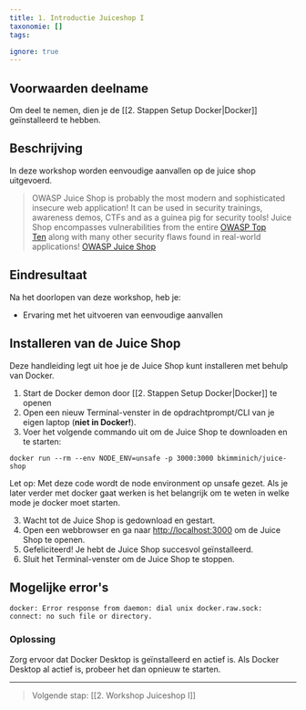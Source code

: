 ```yaml
---
title: 1. Introductie Juiceshop I
taxonomie: []
tags:

ignore: true 
---
```


## Voorwaarden deelname
Om deel te nemen, dien je de [[2. Stappen Setup Docker|Docker]] geïnstalleerd te hebben.

## Beschrijving
In deze workshop worden eenvoudige aanvallen op de juice shop uitgevoerd. 

> OWASP Juice Shop is probably the most modern and sophisticated insecure web application! It can be used in security trainings, awareness demos, CTFs and as a guinea pig for security tools! Juice Shop encompasses vulnerabilities from the entire [OWASP Top Ten](https://owasp.org/www-project-top-ten) along with many other security flaws found in real-world applications! [OWASP Juice Shop](https://owasp.org/www-project-juice-shop/)

## Eindresultaat
Na het doorlopen van deze workshop, heb je:
- Ervaring met het uitvoeren van eenvoudige aanvallen

## Installeren van de Juice Shop
Deze handleiding legt uit hoe je de Juice Shop kunt installeren met behulp van Docker.
1. Start de Docker demon door [[2. Stappen Setup Docker|Docker]] te openen
2. Open een nieuw Terminal-venster in de opdrachtprompt/CLI van je eigen laptop (**niet in Docker!**).
3. Voer het volgende commando uit om de Juice Shop te downloaden en te starten:
```
docker run --rm --env NODE_ENV=unsafe -p 3000:3000 bkimminich/juice-shop
```
Let op: Met deze code wordt de node environment op unsafe gezet. Als je later verder met docker gaat werken is het belangrijk om te weten in welke mode je docker moet starten.

3. Wacht tot de Juice Shop is gedownload en gestart.
4. Open een webbrowser en ga naar [http://localhost:3000](http://localhost:3000) om de Juice Shop te openen.
5. Gefeliciteerd! Je hebt de Juice Shop succesvol geïnstalleerd.
6. Sluit het Terminal-venster om de Juice Shop te stoppen.

## Mogelijke error's
```
docker: Error response from daemon: dial unix docker.raw.sock: connect: no such file or directory.
```

### Oplossing
Zorg ervoor dat Docker Desktop is geïnstalleerd en actief is. Als Docker Desktop al actief is, probeer het dan opnieuw te starten.

---
> Volgende stap: [[2. Workshop Juiceshop I]]